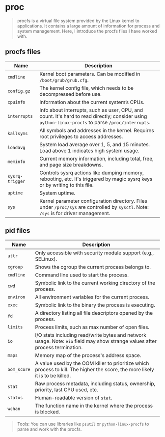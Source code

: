 # proc

> procfs is a virtual file system provided by the Linux kernel to applications. It contains a large amount of information for process and system management. Here, I introduce the procfs files I have worked with.

## procfs files

| Name           | Description |
|----------------|-------------|
| `cmdline`      | Kernel boot parameters. Can be modified in `/boot/grub/grub.cfg`. |
| `config.gz`    | The kernel config file, which needs to be decompressed before use. |
| `cpuinfo`      | Information about the current system’s CPUs. |
| `interrupts`   | Info about interrupts, such as user, CPU, and count. It's hard to read directly; consider using `python-linux-procfs` to parse `/proc/interrupts`. |
| `kallsyms`     | All symbols and addresses in the kernel. Requires root privileges to access addresses. |
| `loadavg`      | System load average over 1, 5, and 15 minutes. Load above 1 indicates high system usage. |
| `meminfo`      | Current memory information, including total, free, and page size breakdowns. |
| `sysrq-trigger`| Controls sysrq actions like dumping memory, rebooting, etc. It's triggered by magic sysrq keys or by writing to this file. |
| `uptime`       | System uptime. |
| `sys`          | Kernel parameter configuration directory. Files under `/proc/sys` are controlled by `sysctl`. Note: `/sys` is for driver management. |

## pid files

| Name         | Description |
|--------------|-------------|
| `attr`       | Only accessible with security module support (e.g., SELinux). |
| `cgroup`     | Shows the cgroup the current process belongs to. |
| `cmdline`    | Command line used to start the process. |
| `cwd`        | Symbolic link to the current working directory of the process. |
| `environ`    | All environment variables for the current process. |
| `exec`       | Symbolic link to the binary the process is executing. |
| `fd`         | A directory listing all file descriptors opened by the process. |
| `limits`     | Process limits, such as max number of open files. |
| `io`         | I/O stats including read/write bytes and network usage. Note: `eio` field may show strange values after process termination. |
| `maps`       | Memory map of the process's address space. |
| `oom_score`  | A value used by the OOM killer to prioritize which process to kill. The higher the score, the more likely it is to be killed. |
| `stat`       | Raw process metadata, including status, ownership, priority, last CPU used, etc. |
| `status`     | Human-readable version of `stat`. |
| `wchan`      | The function name in the kernel where the process is blocked. |

> Tools: You can use libraries like `psutil` or `python-linux-procfs` to parse and work with the procfs.

